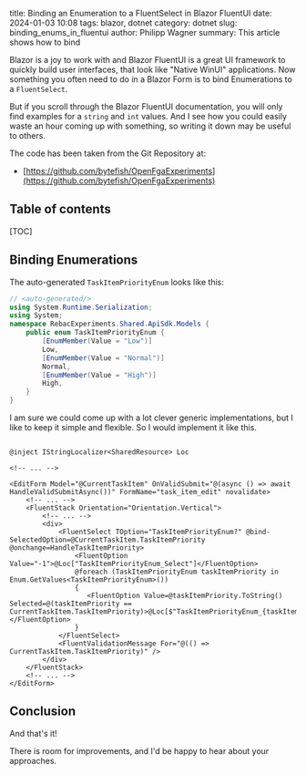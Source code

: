 title: Binding an Enumeration to a FluentSelect in Blazor FluentUI
date: 2024-01-03 10:08
tags: blazor, dotnet
category: dotnet
slug: binding_enums_in_fluentui
author: Philipp Wagner
summary: This article shows how to bind 

Blazor is a joy to work with and Blazor FluentUI is a great UI framework to quickly build user 
interfaces, that look like "Native WinUI" applications. Now something you often need to do in 
a Blazor Form is to bind Enumerations to a `FluentSelect`.

But if you scroll through the Blazor FluentUI documentation, you will only find examples for a 
`string` and `int` values. And I see how you could easily waste an hour coming up with something, 
so writing it down may be useful to others.

The code has been taken from the Git Repository at:

* [https://github.com/bytefish/OpenFgaExperiments](https://github.com/bytefish/OpenFgaExperiments)

## Table of contents ##

[TOC]

## Binding Enumerations ##

The auto-generated `TaskItemPriorityEnum` looks like this:

```csharp
// <auto-generated/>
using System.Runtime.Serialization;
using System;
namespace RebacExperiments.Shared.ApiSdk.Models {
    public enum TaskItemPriorityEnum {
        [EnumMember(Value = "Low")]
        Low,
        [EnumMember(Value = "Normal")]
        Normal,
        [EnumMember(Value = "High")]
        High,
    }
}
```

I am sure we could come up with a lot clever generic implementations, but I like to keep it simple and flexible. So I 
would implement it like this.

```razor

@inject IStringLocalizer<SharedResource> Loc

<!-- ... -->

<EditForm Model="@CurrentTaskItem" OnValidSubmit="@(async () => await HandleValidSubmitAsync())" FormName="task_item_edit" novalidate>
    <!-- ... -->
    <FluentStack Orientation="Orientation.Vertical">
        <!-- ... -->
        <div>
            <FluentSelect TOption="TaskItemPriorityEnum?" @bind-SelectedOption=@CurrentTaskItem.TaskItemPriority @onchange=HandleTaskItemPriority>
                <FluentOption Value="-1">@Loc["TaskItemPriorityEnum_Select"]</FluentOption>
                @foreach (TaskItemPriorityEnum taskItemPriority in Enum.GetValues<TaskItemPriorityEnum>())
                {
                   <FluentOption Value=@taskItemPriority.ToString() Selected=@(taskItemPriority == CurrentTaskItem.TaskItemPriority)>@Loc[$"TaskItemPriorityEnum_{taskItemPriority.ToString()}"]</FluentOption>
                }
            </FluentSelect>
            <FluentValidationMessage For="@(() => CurrentTaskItem.TaskItemPriority)" />
        </div>
    </FluentStack>
    <!-- ... -->
</EditForm>
```


## Conclusion ##

And that's it! 

There is room for improvements, and I'd be happy to hear about your approaches.